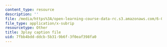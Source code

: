 ```yaml
---
content_type: resource
description: ''
file: /media/https%3A/open-learning-course-data-rc.s3.amazonaws.com/6-01sc-introduction-to-electrical-engineering-and-computer-science-i-spring-2011/7fbb4bddddcb5b319b6f3f0eaf398fa0_QleELaAfTd4.vtt
file_type: application/x-subrip
resourcetype: Other
title: 3play caption file
uid: 7fbb4bdd-ddcb-5b31-9b6f-3f0eaf398fa0
---
```

